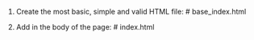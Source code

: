 1. Create the most basic, simple and valid HTML file: # base_index.html

2. Add in the body of the page: # index.html